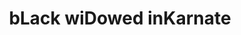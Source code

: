 ---
title: "bLack wiDowed inKarnate"
url: /colorado-springs/black-widowed-inkarnate/
shop: tattoo
---